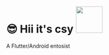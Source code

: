 <h1>😎 Hii it's csy <img src="https://i.pinimg.com/736x/bb/b5/e2/bbb5e2e3361a6a39bcad1d7bd380ea47.jpg" width="70">
</h1>
<p>A Flutter/Android entosist</p>




